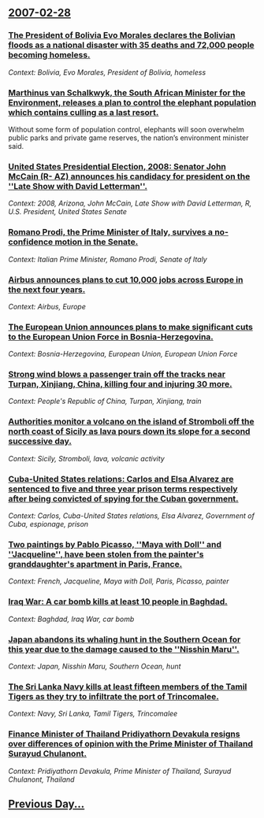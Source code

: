## [2007-02-28](/news/2007/02/28/index.md)

### [ The President of Bolivia Evo Morales declares the Bolivian floods as a national disaster with 35 deaths and 72,000 people becoming homeless. ](/news/2007/02/28/the-president-of-bolivia-evo-morales-declares-the-bolivian-floods-as-a-national-disaster-with-35-deaths-and-72-000-people-becoming-homeless.md)
_Context: Bolivia, Evo Morales, President of Bolivia, homeless_

### [ Marthinus van Schalkwyk, the South African Minister for the Environment, releases a plan to control the elephant population which contains culling as a last resort. ](/news/2007/02/28/marthinus-van-schalkwyk-the-south-african-minister-for-the-environment-releases-a-plan-to-control-the-elephant-population-which-contains.md)
Without some form of population control, elephants will soon overwhelm public parks and private game reserves, the nation’s environment minister said.

### [ United States Presidential Election, 2008: Senator John McCain (R- AZ) announces his candidacy for president on the ''Late Show with David Letterman''. ](/news/2007/02/28/united-states-presidential-election-2008-senator-john-mccain-r-az-announces-his-candidacy-for-president-on-the-late-show-with-david.md)
_Context: 2008, Arizona, John McCain, Late Show with David Letterman, R, U.S. President, United States Senate_

### [ Romano Prodi, the Prime Minister of Italy, survives a no-confidence motion in the Senate. ](/news/2007/02/28/romano-prodi-the-prime-minister-of-italy-survives-a-no-confidence-motion-in-the-senate.md)
_Context: Italian Prime Minister, Romano Prodi, Senate of Italy_

### [ Airbus announces plans to cut 10,000 jobs across Europe in the next four years. ](/news/2007/02/28/airbus-announces-plans-to-cut-10-000-jobs-across-europe-in-the-next-four-years.md)
_Context: Airbus, Europe_

### [ The European Union announces plans to make significant cuts to the European Union Force in Bosnia-Herzegovina. ](/news/2007/02/28/the-european-union-announces-plans-to-make-significant-cuts-to-the-european-union-force-in-bosnia-herzegovina.md)
_Context: Bosnia-Herzegovina, European Union, European Union Force_

### [ Strong wind blows a passenger train off the tracks near Turpan, Xinjiang, China, killing four and injuring 30 more. ](/news/2007/02/28/strong-wind-blows-a-passenger-train-off-the-tracks-near-turpan-xinjiang-china-killing-four-and-injuring-30-more.md)
_Context: People's Republic of China, Turpan, Xinjiang, train_

### [ Authorities monitor a volcano on the island of Stromboli off the north coast of Sicily as lava pours down its slope for a second successive day. ](/news/2007/02/28/authorities-monitor-a-volcano-on-the-island-of-stromboli-off-the-north-coast-of-sicily-as-lava-pours-down-its-slope-for-a-second-successive.md)
_Context: Sicily, Stromboli, lava, volcanic activity_

### [ Cuba-United States relations: Carlos and Elsa Alvarez are sentenced to five and three year prison terms respectively after being convicted of spying for the Cuban government.  ](/news/2007/02/28/cuba-united-states-relations-carlos-and-elsa-alvarez-are-sentenced-to-five-and-three-year-prison-terms-respectively-after-being-convicted.md)
_Context: Carlos, Cuba-United States relations, Elsa Alvarez, Government of Cuba, espionage, prison_

### [ Two paintings by Pablo Picasso, ''Maya with Doll'' and ''Jacqueline'', have been stolen from the painter's granddaughter's apartment in Paris, France. ](/news/2007/02/28/two-paintings-by-pablo-picasso-maya-with-doll-and-jacqueline-have-been-stolen-from-the-painter-s-granddaughter-s-apartment-in-par.md)
_Context: French, Jacqueline, Maya with Doll, Paris, Picasso, painter_

### [ Iraq War: A car bomb kills at least 10 people in Baghdad. ](/news/2007/02/28/iraq-war-a-car-bomb-kills-at-least-10-people-in-baghdad.md)
_Context: Baghdad, Iraq War, car bomb_

### [ Japan abandons its whaling hunt in the Southern Ocean for this year due to the damage caused to the ''Nisshin Maru''. ](/news/2007/02/28/japan-abandons-its-whaling-hunt-in-the-southern-ocean-for-this-year-due-to-the-damage-caused-to-the-nisshin-maru.md)
_Context: Japan, Nisshin Maru, Southern Ocean, hunt_

### [ The Sri Lanka Navy kills at least fifteen members of the Tamil Tigers as they try to infiltrate the port of Trincomalee. ](/news/2007/02/28/the-sri-lanka-navy-kills-at-least-fifteen-members-of-the-tamil-tigers-as-they-try-to-infiltrate-the-port-of-trincomalee.md)
_Context: Navy, Sri Lanka, Tamil Tigers, Trincomalee_

### [ Finance Minister of Thailand Pridiyathorn Devakula resigns over differences of opinion with the Prime Minister of Thailand Surayud Chulanont. ](/news/2007/02/28/finance-minister-of-thailand-pridiyathorn-devakula-resigns-over-differences-of-opinion-with-the-prime-minister-of-thailand-surayud-chulanon.md)
_Context: Pridiyathorn Devakula, Prime Minister of Thailand, Surayud Chulanont, Thailand_

## [Previous Day...](/news/2007/02/27/index.md)

